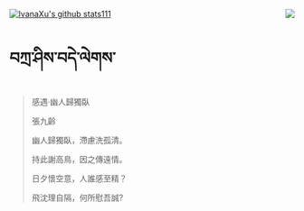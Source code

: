 [![IvanaXu's github stats111](https://github-readme-stats.vercel.app/api?username=IvanaXu&show_icons=true&theme=vue-dark)](https://github.com/anuraghazra/github-readme-stats)
<img align="right" src="https://github-readme-stats.vercel.app/api/top-langs/?username=IvanaXu&langs_count=3&theme=graywhite" />
# བཀྲ་ཤིས་བདེ་ལེགས་
> 感遇·幽人歸獨臥
> 
> 張九齡
> 
> 幽人歸獨臥，滯慮洗孤清。
> 
> 持此謝高鳥，因之傳遠情。
> 
> 日夕懷空意，人誰感至精？
> 
> 飛沈理自隔，何所慰吾誠?
>